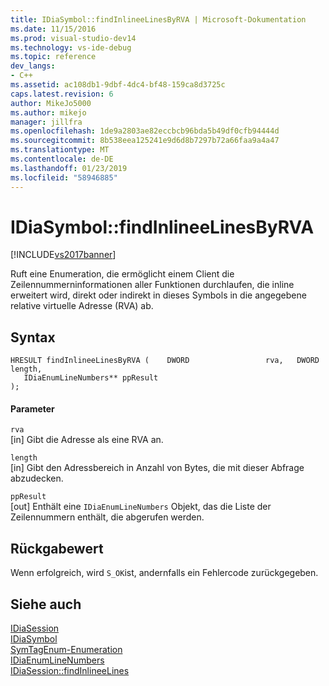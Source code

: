 ```yaml
---
title: IDiaSymbol::findInlineeLinesByRVA | Microsoft-Dokumentation
ms.date: 11/15/2016
ms.prod: visual-studio-dev14
ms.technology: vs-ide-debug
ms.topic: reference
dev_langs:
- C++
ms.assetid: ac108db1-9dbf-4dc4-bf48-159ca8d3725c
caps.latest.revision: 6
author: MikeJo5000
ms.author: mikejo
manager: jillfra
ms.openlocfilehash: 1de9a2803ae82eccbcb96bda5b49df0cfb94444d
ms.sourcegitcommit: 8b538eea125241e9d6d8b7297b72a66faa9a4a47
ms.translationtype: MT
ms.contentlocale: de-DE
ms.lasthandoff: 01/23/2019
ms.locfileid: "58946885"
---
```

# <a name="idiasymbolfindinlineelinesbyrva"></a>IDiaSymbol::findInlineeLinesByRVA
[!INCLUDE[vs2017banner](../../includes/vs2017banner.md)]

Ruft eine Enumeration, die ermöglicht einem Client die Zeilennummerninformationen aller Funktionen durchlaufen, die inline erweitert wird, direkt oder indirekt in dieses Symbols in die angegebene relative virtuelle Adresse (RVA) ab.  
  
## <a name="syntax"></a>Syntax  
  
```cpp#  
HRESULT findInlineeLinesByRVA (    DWORD                 rva,   DWORD                 length,  
   IDiaEnumLineNumbers** ppResult  
);  
```  
  
#### <a name="parameters"></a>Parameter  
 `rva`  
 [in] Gibt die Adresse als eine RVA an.  
  
 `length`  
 [in] Gibt den Adressbereich in Anzahl von Bytes, die mit dieser Abfrage abzudecken.  
  
 `ppResult`  
 [out] Enthält eine `IDiaEnumLineNumbers` Objekt, das die Liste der Zeilennummern enthält, die abgerufen werden.  
  
## <a name="return-value"></a>Rückgabewert  
 Wenn erfolgreich, wird `S_OK`ist, andernfalls ein Fehlercode zurückgegeben.  
  
## <a name="see-also"></a>Siehe auch  
 [IDiaSession](../../debugger/debug-interface-access/idiasession.md)   
 [IDiaSymbol](../../debugger/debug-interface-access/idiasymbol.md)   
 [SymTagEnum-Enumeration](../../debugger/debug-interface-access/symtagenum.md)   
 [IDiaEnumLineNumbers](../../debugger/debug-interface-access/idiaenumlinenumbers.md)   
 [IDiaSession::findInlineeLines](../../debugger/debug-interface-access/idiasession-findinlineelines.md)
